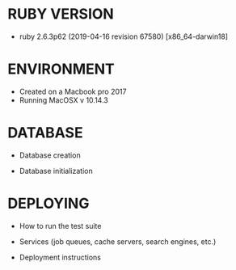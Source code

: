 # RUBY VERSION

* ruby 2.6.3p62 (2019-04-16 revision 67580) [x86_64-darwin18]

# ENVIRONMENT

* Created on a Macbook pro 2017 
* Running MacOSX v 10.14.3

# DATABASE

* Database creation

* Database initialization

# DEPLOYING 

* How to run the test suite

* Services (job queues, cache servers, search engines, etc.)

* Deployment instructions